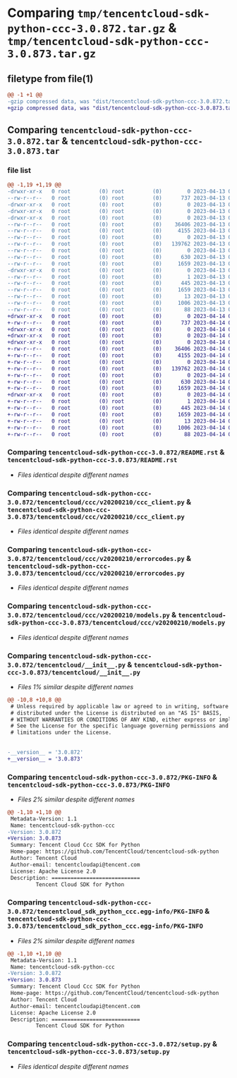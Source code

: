 # Comparing `tmp/tencentcloud-sdk-python-ccc-3.0.872.tar.gz` & `tmp/tencentcloud-sdk-python-ccc-3.0.873.tar.gz`

## filetype from file(1)

```diff
@@ -1 +1 @@
-gzip compressed data, was "dist/tencentcloud-sdk-python-ccc-3.0.872.tar", last modified: Thu Apr 13 00:23:19 2023, max compression
+gzip compressed data, was "dist/tencentcloud-sdk-python-ccc-3.0.873.tar", last modified: Fri Apr 14 00:23:48 2023, max compression
```

## Comparing `tencentcloud-sdk-python-ccc-3.0.872.tar` & `tencentcloud-sdk-python-ccc-3.0.873.tar`

### file list

```diff
@@ -1,19 +1,19 @@
-drwxr-xr-x   0 root         (0) root         (0)        0 2023-04-13 00:23:19.000000 tencentcloud-sdk-python-ccc-3.0.872/
--rw-r--r--   0 root         (0) root         (0)      737 2023-04-13 00:23:18.000000 tencentcloud-sdk-python-ccc-3.0.872/README.rst
-drwxr-xr-x   0 root         (0) root         (0)        0 2023-04-13 00:23:19.000000 tencentcloud-sdk-python-ccc-3.0.872/tencentcloud/
-drwxr-xr-x   0 root         (0) root         (0)        0 2023-04-13 00:23:19.000000 tencentcloud-sdk-python-ccc-3.0.872/tencentcloud/ccc/
-drwxr-xr-x   0 root         (0) root         (0)        0 2023-04-13 00:23:19.000000 tencentcloud-sdk-python-ccc-3.0.872/tencentcloud/ccc/v20200210/
--rw-r--r--   0 root         (0) root         (0)    36406 2023-04-13 00:23:18.000000 tencentcloud-sdk-python-ccc-3.0.872/tencentcloud/ccc/v20200210/ccc_client.py
--rw-r--r--   0 root         (0) root         (0)     4155 2023-04-13 00:23:18.000000 tencentcloud-sdk-python-ccc-3.0.872/tencentcloud/ccc/v20200210/errorcodes.py
--rw-r--r--   0 root         (0) root         (0)        0 2023-04-13 00:23:18.000000 tencentcloud-sdk-python-ccc-3.0.872/tencentcloud/ccc/v20200210/__init__.py
--rw-r--r--   0 root         (0) root         (0)   139762 2023-04-13 00:23:18.000000 tencentcloud-sdk-python-ccc-3.0.872/tencentcloud/ccc/v20200210/models.py
--rw-r--r--   0 root         (0) root         (0)        0 2023-04-13 00:23:18.000000 tencentcloud-sdk-python-ccc-3.0.872/tencentcloud/ccc/__init__.py
--rw-r--r--   0 root         (0) root         (0)      630 2023-04-13 00:23:18.000000 tencentcloud-sdk-python-ccc-3.0.872/tencentcloud/__init__.py
--rw-r--r--   0 root         (0) root         (0)     1659 2023-04-13 00:23:19.000000 tencentcloud-sdk-python-ccc-3.0.872/PKG-INFO
-drwxr-xr-x   0 root         (0) root         (0)        0 2023-04-13 00:23:19.000000 tencentcloud-sdk-python-ccc-3.0.872/tencentcloud_sdk_python_ccc.egg-info/
--rw-r--r--   0 root         (0) root         (0)        1 2023-04-13 00:23:19.000000 tencentcloud-sdk-python-ccc-3.0.872/tencentcloud_sdk_python_ccc.egg-info/dependency_links.txt
--rw-r--r--   0 root         (0) root         (0)      445 2023-04-13 00:23:19.000000 tencentcloud-sdk-python-ccc-3.0.872/tencentcloud_sdk_python_ccc.egg-info/SOURCES.txt
--rw-r--r--   0 root         (0) root         (0)     1659 2023-04-13 00:23:19.000000 tencentcloud-sdk-python-ccc-3.0.872/tencentcloud_sdk_python_ccc.egg-info/PKG-INFO
--rw-r--r--   0 root         (0) root         (0)       13 2023-04-13 00:23:19.000000 tencentcloud-sdk-python-ccc-3.0.872/tencentcloud_sdk_python_ccc.egg-info/top_level.txt
--rw-r--r--   0 root         (0) root         (0)     1006 2023-04-13 00:23:18.000000 tencentcloud-sdk-python-ccc-3.0.872/setup.py
--rw-r--r--   0 root         (0) root         (0)       88 2023-04-13 00:23:19.000000 tencentcloud-sdk-python-ccc-3.0.872/setup.cfg
+drwxr-xr-x   0 root         (0) root         (0)        0 2023-04-14 00:23:48.000000 tencentcloud-sdk-python-ccc-3.0.873/
+-rw-r--r--   0 root         (0) root         (0)      737 2023-04-14 00:23:48.000000 tencentcloud-sdk-python-ccc-3.0.873/README.rst
+drwxr-xr-x   0 root         (0) root         (0)        0 2023-04-14 00:23:48.000000 tencentcloud-sdk-python-ccc-3.0.873/tencentcloud/
+drwxr-xr-x   0 root         (0) root         (0)        0 2023-04-14 00:23:48.000000 tencentcloud-sdk-python-ccc-3.0.873/tencentcloud/ccc/
+drwxr-xr-x   0 root         (0) root         (0)        0 2023-04-14 00:23:48.000000 tencentcloud-sdk-python-ccc-3.0.873/tencentcloud/ccc/v20200210/
+-rw-r--r--   0 root         (0) root         (0)    36406 2023-04-14 00:23:48.000000 tencentcloud-sdk-python-ccc-3.0.873/tencentcloud/ccc/v20200210/ccc_client.py
+-rw-r--r--   0 root         (0) root         (0)     4155 2023-04-14 00:23:48.000000 tencentcloud-sdk-python-ccc-3.0.873/tencentcloud/ccc/v20200210/errorcodes.py
+-rw-r--r--   0 root         (0) root         (0)        0 2023-04-14 00:23:48.000000 tencentcloud-sdk-python-ccc-3.0.873/tencentcloud/ccc/v20200210/__init__.py
+-rw-r--r--   0 root         (0) root         (0)   139762 2023-04-14 00:23:48.000000 tencentcloud-sdk-python-ccc-3.0.873/tencentcloud/ccc/v20200210/models.py
+-rw-r--r--   0 root         (0) root         (0)        0 2023-04-14 00:23:48.000000 tencentcloud-sdk-python-ccc-3.0.873/tencentcloud/ccc/__init__.py
+-rw-r--r--   0 root         (0) root         (0)      630 2023-04-14 00:23:48.000000 tencentcloud-sdk-python-ccc-3.0.873/tencentcloud/__init__.py
+-rw-r--r--   0 root         (0) root         (0)     1659 2023-04-14 00:23:48.000000 tencentcloud-sdk-python-ccc-3.0.873/PKG-INFO
+drwxr-xr-x   0 root         (0) root         (0)        0 2023-04-14 00:23:48.000000 tencentcloud-sdk-python-ccc-3.0.873/tencentcloud_sdk_python_ccc.egg-info/
+-rw-r--r--   0 root         (0) root         (0)        1 2023-04-14 00:23:48.000000 tencentcloud-sdk-python-ccc-3.0.873/tencentcloud_sdk_python_ccc.egg-info/dependency_links.txt
+-rw-r--r--   0 root         (0) root         (0)      445 2023-04-14 00:23:48.000000 tencentcloud-sdk-python-ccc-3.0.873/tencentcloud_sdk_python_ccc.egg-info/SOURCES.txt
+-rw-r--r--   0 root         (0) root         (0)     1659 2023-04-14 00:23:48.000000 tencentcloud-sdk-python-ccc-3.0.873/tencentcloud_sdk_python_ccc.egg-info/PKG-INFO
+-rw-r--r--   0 root         (0) root         (0)       13 2023-04-14 00:23:48.000000 tencentcloud-sdk-python-ccc-3.0.873/tencentcloud_sdk_python_ccc.egg-info/top_level.txt
+-rw-r--r--   0 root         (0) root         (0)     1006 2023-04-14 00:23:48.000000 tencentcloud-sdk-python-ccc-3.0.873/setup.py
+-rw-r--r--   0 root         (0) root         (0)       88 2023-04-14 00:23:48.000000 tencentcloud-sdk-python-ccc-3.0.873/setup.cfg
```

### Comparing `tencentcloud-sdk-python-ccc-3.0.872/README.rst` & `tencentcloud-sdk-python-ccc-3.0.873/README.rst`

 * *Files identical despite different names*

### Comparing `tencentcloud-sdk-python-ccc-3.0.872/tencentcloud/ccc/v20200210/ccc_client.py` & `tencentcloud-sdk-python-ccc-3.0.873/tencentcloud/ccc/v20200210/ccc_client.py`

 * *Files identical despite different names*

### Comparing `tencentcloud-sdk-python-ccc-3.0.872/tencentcloud/ccc/v20200210/errorcodes.py` & `tencentcloud-sdk-python-ccc-3.0.873/tencentcloud/ccc/v20200210/errorcodes.py`

 * *Files identical despite different names*

### Comparing `tencentcloud-sdk-python-ccc-3.0.872/tencentcloud/ccc/v20200210/models.py` & `tencentcloud-sdk-python-ccc-3.0.873/tencentcloud/ccc/v20200210/models.py`

 * *Files identical despite different names*

### Comparing `tencentcloud-sdk-python-ccc-3.0.872/tencentcloud/__init__.py` & `tencentcloud-sdk-python-ccc-3.0.873/tencentcloud/__init__.py`

 * *Files 1% similar despite different names*

```diff
@@ -10,8 +10,8 @@
 # Unless required by applicable law or agreed to in writing, software
 # distributed under the License is distributed on an "AS IS" BASIS,
 # WITHOUT WARRANTIES OR CONDITIONS OF ANY KIND, either express or implied.
 # See the License for the specific language governing permissions and
 # limitations under the License.
 
 
-__version__ = '3.0.872'
+__version__ = '3.0.873'
```

### Comparing `tencentcloud-sdk-python-ccc-3.0.872/PKG-INFO` & `tencentcloud-sdk-python-ccc-3.0.873/PKG-INFO`

 * *Files 2% similar despite different names*

```diff
@@ -1,10 +1,10 @@
 Metadata-Version: 1.1
 Name: tencentcloud-sdk-python-ccc
-Version: 3.0.872
+Version: 3.0.873
 Summary: Tencent Cloud Ccc SDK for Python
 Home-page: https://github.com/TencentCloud/tencentcloud-sdk-python
 Author: Tencent Cloud
 Author-email: tencentcloudapi@tencent.com
 License: Apache License 2.0
 Description: ============================
         Tencent Cloud SDK for Python
```

### Comparing `tencentcloud-sdk-python-ccc-3.0.872/tencentcloud_sdk_python_ccc.egg-info/PKG-INFO` & `tencentcloud-sdk-python-ccc-3.0.873/tencentcloud_sdk_python_ccc.egg-info/PKG-INFO`

 * *Files 2% similar despite different names*

```diff
@@ -1,10 +1,10 @@
 Metadata-Version: 1.1
 Name: tencentcloud-sdk-python-ccc
-Version: 3.0.872
+Version: 3.0.873
 Summary: Tencent Cloud Ccc SDK for Python
 Home-page: https://github.com/TencentCloud/tencentcloud-sdk-python
 Author: Tencent Cloud
 Author-email: tencentcloudapi@tencent.com
 License: Apache License 2.0
 Description: ============================
         Tencent Cloud SDK for Python
```

### Comparing `tencentcloud-sdk-python-ccc-3.0.872/setup.py` & `tencentcloud-sdk-python-ccc-3.0.873/setup.py`

 * *Files identical despite different names*

